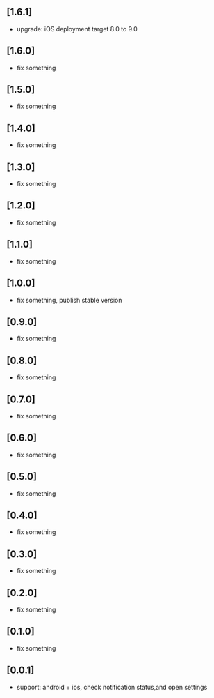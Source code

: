 ## [1.6.1]

* upgrade: iOS deployment target 8.0 to 9.0

## [1.6.0]

* fix something

## [1.5.0]

* fix something

## [1.4.0]

* fix something

## [1.3.0]

* fix something

## [1.2.0]

* fix something

## [1.1.0]

* fix something

## [1.0.0]

* fix something, publish stable version

## [0.9.0]

* fix something

## [0.8.0]

* fix something

## [0.7.0]

* fix something

## [0.6.0]

* fix something

## [0.5.0]

* fix something

## [0.4.0]

* fix something

## [0.3.0]

* fix something

## [0.2.0]

* fix something

## [0.1.0]

* fix something

## [0.0.1]

* support: android + ios, check notification status,and open settings
